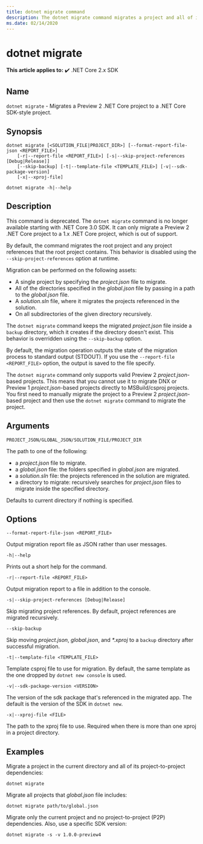 ```yaml
---
title: dotnet migrate command
description: The dotnet migrate command migrates a project and all of its dependencies.
ms.date: 02/14/2020
---
```

# dotnet migrate

**This article applies to:** ✔️ .NET Core 2.x SDK

## Name

`dotnet migrate` - Migrates a Preview 2 .NET Core project to a .NET Core SDK-style project.

## Synopsis

```dotnetcli
dotnet migrate [<SOLUTION_FILE|PROJECT_DIR>] [--format-report-file-json <REPORT_FILE>]
    [-r|--report-file <REPORT_FILE>] [-s|--skip-project-references [Debug|Release]]
    [--skip-backup] [-t|--template-file <TEMPLATE_FILE>] [-v|--sdk-package-version]
    [-x|--xproj-file]

dotnet migrate -h|--help
```

## Description

This command is deprecated. The `dotnet migrate` command is no longer available starting with .NET Core 3.0 SDK. It can only migrate a Preview 2 .NET Core project to a 1.x .NET Core project, which is out of support.

By default, the command migrates the root project and any project references that the root project contains. This behavior is disabled using the `--skip-project-references` option at runtime.

Migration can be performed on the following assets:

* A single project by specifying the *project.json* file to migrate.
* All of the directories specified in the *global.json* file by passing in a path to the *global.json* file.
* A *solution.sln* file, where it migrates the projects referenced in the solution.
* On all subdirectories of the given directory recursively.

The `dotnet migrate` command keeps the migrated *project.json* file inside a `backup` directory, which it creates if the directory doesn't exist. This behavior is overridden using the `--skip-backup` option.

By default, the migration operation outputs the state of the migration process to standard output (STDOUT). If you use the `--report-file <REPORT_FILE>` option, the output is saved to the file specify.

The `dotnet migrate` command only supports valid Preview 2 *project.json*-based projects. This means that you cannot use it to migrate DNX or Preview 1 *project.json*-based projects directly to MSBuild/csproj projects. You first need to manually migrate the project to a Preview 2 *project.json*-based project and then use the `dotnet migrate` command to migrate the project.

## Arguments

`PROJECT_JSON/GLOBAL_JSON/SOLUTION_FILE/PROJECT_DIR`

The path to one of the following:

* a *project.json* file to migrate.
* a *global.json* file: the folders specified in *global.json* are migrated.
* a *solution.sln* file: the projects referenced in the solution are migrated.
* a directory to migrate: recursively searches for *project.json* files to migrate inside the specified directory.

Defaults to current directory if nothing is specified.

## Options

`--format-report-file-json <REPORT_FILE>`

Output migration report file as JSON rather than user messages.

`-h|--help`

Prints out a short help for the command.

`-r|--report-file <REPORT_FILE>`

Output migration report to a file in addition to the console.

`-s|--skip-project-references [Debug|Release]`

Skip migrating project references. By default, project references are migrated recursively.

`--skip-backup`

Skip moving *project.json*, *global.json*, and *\*.xproj* to a `backup` directory after successful migration.

`-t|--template-file <TEMPLATE_FILE>`

Template csproj file to use for migration. By default, the same template as the one dropped by `dotnet new console` is used.

`-v|--sdk-package-version <VERSION>`

The version of the sdk package that's referenced in the migrated app. The default is the version of the SDK in `dotnet new`.

`-x|--xproj-file <FILE>`

The path to the xproj file to use. Required when there is more than one xproj in a project directory.

## Examples

Migrate a project in the current directory and all of its project-to-project dependencies:

`dotnet migrate`

Migrate all projects that *global.json* file includes:

`dotnet migrate path/to/global.json`

Migrate only the current project and no project-to-project (P2P) dependencies. Also, use a specific SDK version:

`dotnet migrate -s -v 1.0.0-preview4`
